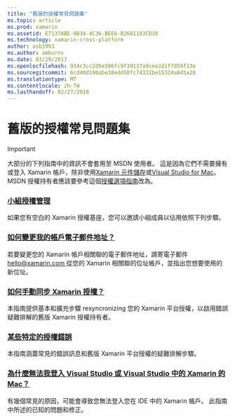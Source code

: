 ```yaml
---
title: "舊版的授權常見問題集"
ms.topic: article
ms.prod: xamarin
ms.assetid: E7137ABE-9B34-4C36-BEE6-B2601183CD38
ms.technology: xamarin-cross-platform
author: asb3993
ms.author: amburns
ms.date: 03/29/2017
ms.openlocfilehash: 934c3cc2d5e506fc9f39137a9cee2d1f7d59f13e
ms.sourcegitcommit: 6cd40d190abe38edd50fc74331be15324a845a28
ms.translationtype: MT
ms.contentlocale: zh-TW
ms.lasthandoff: 02/27/2018
---
```

# <a name="legacy-license-frequently-asked-questions"></a>舊版的授權常見問題集

> [!IMPORTANT]
> 大部分的下列指南中的資訊不會套用至 MSDN 使用者。 這是因為它們不需要擁有或登入 Xamarin 帳戶，除非使用[Xamarin 元件儲存](https://components.xamarin.com/)或[Visual Studio for Mac](~/cross-platform/get-started/requirements.md)。 MSDN 授權持有者應該要參考這個[授權選項指南](~/cross-platform/get-started/requirements.md)改為。


### <a name="team-license-managementteam-managementmd"></a>[小組授權管理](team-management.md)
如果您有空白的 Xamarin 授權基座，您可以邀請小組成員以佔用依照下列步驟。

### <a name="how-do-i-change-my-accounts-email-addresschange-emailmd"></a>[如何變更我的帳戶電子郵件地址？](change-email.md)
若要變更您的 Xamarin 帳戶相關聯的電子郵件地址，請寄電子郵件[ hello@xamarin.com ](mailto:hello@xamarin.com)從您的 Xamarin 相關聯的位址帳戶，並指出您想要使用的新位址。 

### <a name="how-do-i-manually-resynchronize-xamarin-licensesresync-licensesmd"></a>[如何手動同步 Xamarin 授權？](resync-licenses.md)
本指南提供基本和擴充步驟 resyncronizing 您的 Xamarin 平台授權，以啟用錯誤疑難排解的舊版 Xamarin 授權持有者。

### <a name="some-specific-licensing-errorslicensing-errorsmd"></a>[某些特定的授權錯誤](licensing-errors.md)
本指南涵蓋常見的錯誤訊息和舊版 Xamarin 平台授權的疑難排解步驟。

### <a name="why-cant-i-log-into-xamarin-in-visual-studio-or-visual-studio-for-maclogin-troubleshootingmd"></a>[為什麼無法我登入 Visual Studio 或 Visual Studio 中的 Xamarin 的 Mac？](login-troubleshooting.md)
有幾個常見的原因，可能會導致您無法登入您在 IDE 中的 Xamarin 帳戶。 此指南中所述的已知的問題和修正。
